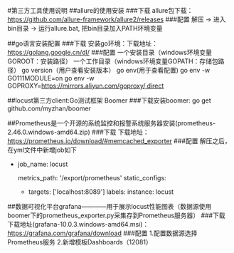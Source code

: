 #第三方工具使用说明
##allure的使用安装
###下载
allure包下载：https://github.com/allure-framework/allure2/releases
###配置
解压 -> 进入bin目录 -> 运行allure.bat,
把bin目录加入PATH环境变量

##go语言安装配置
###下载
安装go环境：下载地址：https://golang.google.cn/dl/
###配置
一个安装目录（windows环境变量GOROOT：安装路径）
一个工作目录（windows环境变量GOPATH：存储包路径）
go version（用户查看安装版本）
go env(用于查看配置)
go env -w GO111MODULE=on
go env -w GOPROXY=https://mirrors.aliyun.com/goproxy/,direct

##locust第三方client:Go测试框架 Boomer
###下载安装boomer:
go get github.com/myzhan/boomer 

##Prometheus是一个开源的系统监控和报警系统服务器安装(prometheus-2.46.0.windows-amd64.zip)
###下载
下载地址：https://prometheus.io/download/#memcached_exporter
###配置
解压之后，在yml文件中新增job如下
  - job_name: locust
 
    metrics_path: '/export/prometheus'
    static_configs:
      - targets: ['localhost:8089']
        labels:
          instance: locust


##数据可视化平台grafana————用于展示locust性能图表（数据源使用boomer下的prometheus_exporter.py采集存到Prometheus服务器）
###下载
下载地址(grafana-10.0.3.windows-amd64.msi)：https://grafana.com/grafana/download
###配置
1.配置数据源选择Prometheus服务
2.新增模板Dashboards（12081）
